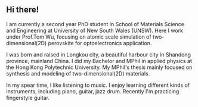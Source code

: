 ## Hi there!

I am currently a second year PhD student in School of Materials Science and Engineering at University of New South Wales (UNSW). Here I work under Prof.Tom Wu, focusing on atomic scale simulation of two-dimensional(2D) perovskite for optoelectronics application.

I was born and raised in Longkou city, a beautiful harbour city in Shandong province, mainland China. I did my Bachelor and MPhil in applied physics at the Hong Kong Polytechnic University. My MPhil's thesis mainly focused on synthesis and modeling of two-dimensional(2D) materials.

In my spear time, I like listening to music. I enjoy learning different kinds of instruments, including piano, guitar, jazz drum. Recently I'm practicing fingerstyle guitar.